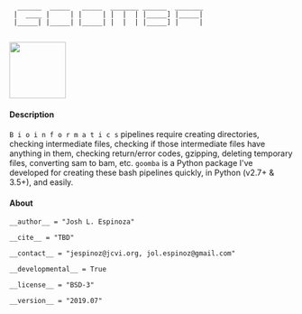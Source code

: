 
```

  ______  _____   _____  _______ ______  _______
 |  ____ |     | |     | |  |  | |_____] |_____|
 |_____| |_____| |_____| |  |  | |_____] |     |
                                                

```
<img src = "moniker.png" width=100> </img>

#### Description

`B i o i n f o r m a t i c s` pipelines require creating directories, checking intermediate files, checking if those intermediate files have anything in them, checking return/error codes, gzipping, deleting temporary files, converting sam to bam, etc.  `goomba` is a Python package I've developed for creating these bash pipelines quickly, in Python (v2.7+ & 3.5+), and easily.

#### About

`__author__ = "Josh L. Espinoza"`

`__cite__ = "TBD"`

`__contact__ = "jespinoz@jcvi.org, jol.espinoz@gmail.com"`

`__developmental__ = True`

`__license__ = "BSD-3"`

`__version__ = "2019.07"`
